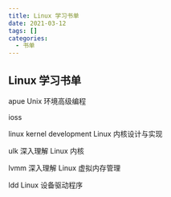 ```yaml
---
title: Linux 学习书单
date: 2021-03-12
tags: []
categories:
  - 书单
---
```


## Linux 学习书单

apue Unix 环境高级编程

ioss

linux kernel development Linux 内核设计与实现

ulk 深入理解 Linux 内核

lvmm 深入理解 Linux 虚拟内存管理

ldd Linux 设备驱动程序
